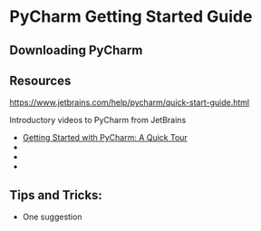 # PyCharm Getting Started Guide

## Downloading PyCharm


## Resources

https://www.jetbrains.com/help/pycharm/quick-start-guide.html

Introductory videos to PyCharm from JetBrains
* [Getting Started with PyCharm: A Quick Tour](https://www.youtube.com/watch?time_continue=1&v=BPC-bGdBSM8&feature=emb_title)
* 
* 
* 

## Tips and Tricks:
* One suggestion